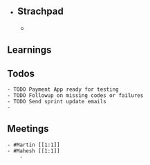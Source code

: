 - ## Strachpad
	-
## Learnings
## Todos
	- TODO Payment App ready for testing
	- TODO Followup on missing codes or failures
	- TODO Send sprint update emails
	-
## Meetings
	- #Martin [[1:1]]
	- #Mahesh [[1:1]]
		-